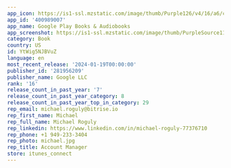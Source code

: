 ```yaml
---
app_icon: https://is1-ssl.mzstatic.com/image/thumb/Purple126/v4/16/a6/c7/16a6c701-dd6c-e54b-19b1-8c54ca250943/logo_play_books_color-0-1x_U007emarketing-0-0-0-6-0-0-0-0-0-85-220-0.png/1024x1024bb.png
app_id: '400989007'
app_name: Google Play Books & Audiobooks
app_screenshot: https://is1-ssl.mzstatic.com/image/thumb/PurpleSource112/v4/0b/74/ab/0b74ab0e-791e-b9ce-49f8-35528da6bb9c/7d7a80ae-5308-4ada-84d4-d982139fb449_iphone65_1_us.png/1242x2688bb.png
category: Book
country: US
id: YtWig5NJBVuZ
language: en
most_recent_release: '2024-01-19T00:00:00'
publisher_id: '281956209'
publisher_name: Google LLC
rank: '16'
release_count_in_past_year: '7'
release_count_in_past_year_category: 8
release_count_in_past_year_top_in_category: 29
rep_email: michael.roguly@bitrise.io
rep_first_name: Michael
rep_full_name: Michael Roguly
rep_linkedin: https://www.linkedin.com/in/michael-roguly-77376710
rep_phone: +1 949-233-3404
rep_photo: michael.jpg
rep_title: Account Manager
store: itunes_connect
---
```

